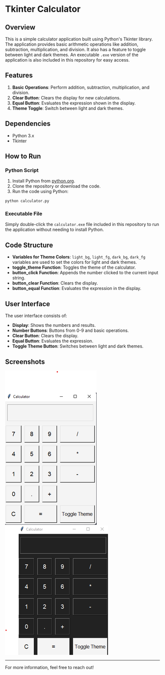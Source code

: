 # Tkinter Calculator

## Overview

This is a simple calculator application built using Python's Tkinter library. The application provides basic arithmetic operations like addition, subtraction, multiplication, and division. It also has a feature to toggle between light and dark themes. An executable `.exe` version of the application is also included in this repository for easy access.

## Features

1. **Basic Operations**: Perform addition, subtraction, multiplication, and division.
2. **Clear Button**: Clears the display for new calculations.
3. **Equal Button**: Evaluates the expression shown in the display.
4. **Theme Toggle**: Switch between light and dark themes.

## Dependencies

- Python 3.x
- Tkinter

## How to Run

### Python Script

1. Install Python from [python.org](https://www.python.org/downloads/).
2. Clone the repository or download the code.
3. Run the code using Python:

```bash
python calculator.py
```

### Executable File

Simply double-click the `calculator.exe` file included in this repository to run the application without needing to install Python.

## Code Structure

- **Variables for Theme Colors**: `light_bg`, `light_fg`, `dark_bg`, `dark_fg` variables are used to set the colors for light and dark themes.
- **toggle_theme Function**: Toggles the theme of the calculator.
- **button_click Function**: Appends the number clicked to the current input string.
- **button_clear Function**: Clears the display.
- **button_equal Function**: Evaluates the expression in the display.

## User Interface

The user interface consists of:

- **Display**: Shows the numbers and results.
- **Number Buttons**: Buttons from 0-9 and basic operations.
- **Clear Button**: Clears the display.
- **Equal Button**: Evaluates the expression.
- **Toggle Theme Button**: Switches between light and dark themes.

## Screenshots
![Screenshot Description](Screenshot%202023-09-12%20214227.png)
![Screenshot Description](Screenshot%202023-09-12%20214307.png)



---

For more information, feel free to reach out!
